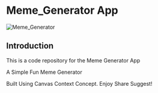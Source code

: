 # Meme_Generator App

![Meme_Generator](https://i.ibb.co/nmYKSqL/Screenshot-2022-01-19-203947.png)

## Introduction
This is a code repository for the Meme Generator App

A Simple Fun Meme Generator

Built Using Canvas Context Concept. Enjoy Share Suggest!
